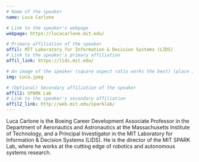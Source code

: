 ```yaml
---
# Name of the speaker
name: Luca Carlone

# Link to the speaker's webpage
webpage: https://lucacarlone.mit.edu/

# Primary affiliation of the speaker
affil: MIT Laboratory for Information & Decision Systems (LIDS)
# Link to the speaker's primary affiliation
affil_link: https://lids.mit.edu/

# An image of the speaker (square aspect ratio works the best) (place in the `assets/img/speakers` directory)
img: Luca.jpeg

# (Optional) Secondary affiliation of the speaker
affil2: SPARK Lab
# Link to the speaker's secondary affiliation 
affil2_link: http://web.mit.edu/sparklab/
---
```


<!-- Whatever you write below will show up as the speaker's bio -->

Luca Carlone is the Boeing Career Development Associate Professor in the Department of Aeronautics and Astronautics at the Massachusetts Institute of Technology, and a Principal Investigator in the MIT Laboratory for Information & Decision Systems (LIDS). He is the director of the MIT SPARK Lab, where he works at the cutting edge of robotics and autonomous systems research. 
